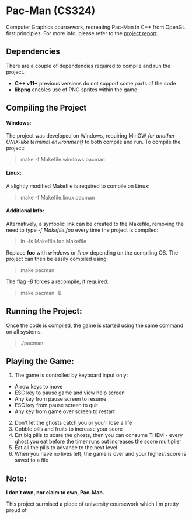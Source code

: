 # Pac-Man (CS324)
Computer Graphics coursework, recreating Pac-Man in C++ from OpenGL first principles. For more info, please refer to the [project report](https://github.com/alexjamesmacpherson/pacman/blob/master/Report.pdf/ "View Report").

## Dependencies
There are a couple of dependencies required to compile and run the project.
* **C++ v11+** previous versions do not support some parts of the code
* **libpng** enables use of PNG sprites within the game

## Compiling the Project
#### Windows:
The project was developed on Windows, requiring MinGW *(or another UNIX-like terminal environment)* to both compile and run. To compile the project:
> make -f Makefile.windows pacman

#### Linux:
A slightly modified Makefile is required to compile on Linux:
> make -f Makefile.linux pacman

#### Additional Info:
Alternatively, a symbolic link can be created to the Makefile, removing the need to type *-f Makefile.foo* every time the project is compiled:
> ln -fs Makefile.foo Makefile

Replace **foo** with *windows* or *linux* depending on the compiling OS. The project can then be easily compiled using:
> make pacman

The flag *-B* forces a recompile, if required:
> make pacman -B

## Running the Project:
Once the code is compiled, the game is started using the same command on all systems.
> ./pacman

## Playing the Game:
1. The game is controlled by keyboard input only:
  * Arrow keys to move
  * ESC key to pause game and view help screen
  * Any key from pause screen to resume
  * ESC key from pause screen to quit
  * Any key from game over screen to restart
2. Don't let the ghosts catch you or you'll lose a life
3. Gobble pills and fruits to increase your score
4. Eat big pills to scare the ghosts, then you can consume THEM - every ghost you eat before the timer runs out increases the score multiplier
5. Eat all the pills to advance to the next level
6. When you have no lives left, the game is over and your highest score is saved to a file

## Note:
**I don't own, nor claim to own, Pac-Man.**

This project surmised a piece of university coursework which I'm pretty proud of.

